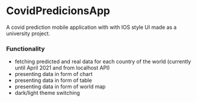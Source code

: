 # CovidPredicionsApp

A covid prediction mobile application with with IOS style UI made as a university project.

### Functionality
- fetching predicted and real data for each country of the world (currently until April 2021 and from localhost API)
- presenting data in form of chart
- presenting data in form of table
- presenting data in form of world map
- dark/light theme switching
